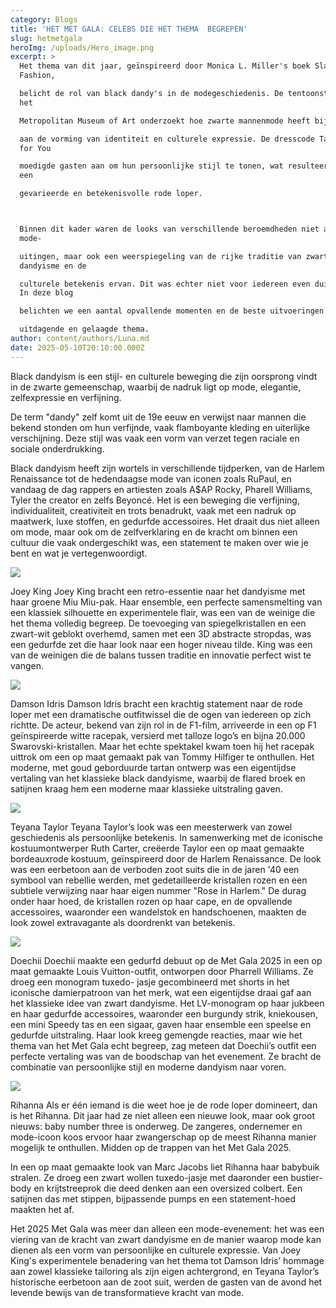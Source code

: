```yaml
---
category: Blogs
title: 'HET MET GALA: CELEBS DIE HET THEMA  BEGREPEN'
slug: hetmetgala
heroImg: /uploads/Hero_image.png
excerpt: >
  Het thema van dit jaar, geïnspireerd door Monica L. Miller's boek Slaves to
  Fashion, 

  belicht de rol van black dandy's in de modegeschiedenis. De tentoonstelling in
  het 

  Metropolitan Museum of Art onderzoekt hoe zwarte mannenmode heeft bijgedragen 

  aan de vorming van identiteit en culturele expressie. De dresscode Tailored
  for You 

  moedigde gasten aan om hun persoonlijke stijl te tonen, wat resulteerde in
  een 

  gevarieerde en betekenisvolle rode loper. 



  Binnen dit kader waren de looks van verschillende beroemdheden niet alleen
  mode-

  uitingen, maar ook een weerspiegeling van de rijke traditie van zwart
  dandyisme en de 

  culturele betekenis ervan. Dit was echter niet voor iedereen even duidelijk.
  In deze blog 

  belichten we een aantal opvallende momenten en de beste uitvoeringen van dit 

  uitdagende en gelaagde thema.
author: content/authors/Luna.md
date: 2025-05-10T20:10:00.000Z
---
```


Black dandyism is een stijl- en culturele beweging die zijn oorsprong vindt in de zwarte 
gemeenschap, waarbij de nadruk ligt op mode, elegantie, zelfexpressie en verfijning.  


De term "dandy" zelf komt uit de 19e eeuw en verwijst naar mannen die bekend 
stonden om hun verfijnde, vaak flamboyante kleding en uiterlijke verschijning. Deze stijl 
was vaak een vorm van verzet tegen raciale en sociale onderdrukking. 


Black dandyism heeft zijn wortels in verschillende tijdperken, van de Harlem 
Renaissance tot de hedendaagse mode van iconen zoals RuPaul, en vandaag de dag 
rappers en artiesten zoals A$AP Rocky, Pharell Williams, Tyler the creator en zelfs 
Beyoncé. Het is een beweging die verfijning, individualiteit, creativiteit en trots 
benadrukt, vaak met een nadruk op maatwerk, luxe stoffen, en gedurfde accessoires. 
Het draait dus niet alleen om mode, maar ook om de zelfverklaring en de kracht om 
binnen een cultuur die vaak ondergeschikt was, een statement te maken over wie je 
bent en wat je vertegenwoordigt. 

![](/uploads/image_joeyking.png)


Joey King 
Joey King bracht een retro-essentie naar het dandyisme met haar groene Miu Miu-pak. 
Haar ensemble, een perfecte samensmelting van een klassiek silhouette en 
experimentele flair, was een van de weinige die het thema volledig begreep. De 
toevoeging van spiegelkristallen en een zwart-wit geblokt overhemd, samen met een 3D 
abstracte stropdas, was een gedurfde zet die haar look naar een hoger niveau tilde. 
King was een van de weinigen die de balans tussen traditie en innovatie perfect wist te 
vangen.

![](</uploads/image_damson Idris.png>)


Damson Idris 
Damson Idris bracht een krachtig statement naar de rode loper met een dramatische 
outfitwissel die de ogen van iedereen op zich richtte. De acteur, bekend van zijn rol in 
de F1-film, arriveerde in een op F1 geïnspireerde witte racepak, versierd met talloze 
logo’s en bijna 20.000 Swarovski-kristallen. Maar het echte spektakel kwam toen hij het 
racepak uittrok om een op maat gemaakt pak van Tommy Hilfiger te onthullen. Het 
moderne, met goud geborduurde tartan ontwerp was een eigentijdse vertaling van het 
klassieke black dandyisme, waarbij de flared broek en satijnen kraag hem een moderne 
maar klassieke uitstraling gaven.   

![](</uploads/image_teyana taylor.png>)

Teyana Taylor 
Teyana Taylor’s look was een meesterwerk van zowel geschiedenis als persoonlijke 
betekenis. In samenwerking met de iconische kostuumontwerper Ruth Carter, creëerde 
Taylor een op maat gemaakte bordeauxrode kostuum, geïnspireerd door de Harlem 
Renaissance. De look was een eerbetoon aan de verboden zoot suits die in de jaren '40 
een symbool van rebellie werden, met gedetailleerde kristallen rozen en een subtiele 
verwijzing naar haar eigen nummer "Rose in Harlem." De durag onder haar hoed, de 
kristallen rozen op haar cape, en de opvallende accessoires, waaronder een 
wandelstok en handschoenen, maakten de look zowel extravagante als doordrenkt van 
betekenis.   

![](/uploads/Image_doechii.png)

Doechii 
Doechii maakte een gedurfd debuut op de Met Gala 2025 in een op maat gemaakte 
Louis Vuitton-outfit, ontworpen door Pharrell Williams. Ze droeg een monogram tuxedo-
jasje gecombineerd met shorts in het iconische damierpatroon van het merk, wat een 
eigentijdse draai gaf aan het klassieke idee van zwart dandyisme. Het LV-monogram op 
haar jukbeen en haar gedurfde accessoires, waaronder een burgundy strik, kniekousen, 
een mini Speedy tas en een sigaar, gaven haar ensemble een speelse en gedurfde 
uitstraling. Haar look kreeg gemengde reacties, maar wie het thema van het Met Gala 
echt begreep, zag meteen dat Doechii’s outfit een perfecte vertaling was van de 
boodschap van het evenement. Ze bracht de combinatie van persoonlijke stijl en 
moderne dandyism naar voren.   

![](/uploads/Image_rihanna.png)

Rihanna 
Als er één iemand is die weet hoe je de rode loper domineert, dan is het Rihanna. Dit 
jaar had ze niet alleen een nieuwe look, maar ook groot nieuws: baby number three is 
onderweg. De zangeres, ondernemer en mode-icoon koos ervoor haar zwangerschap 
op de meest Rihanna manier mogelijk te onthullen. Midden op de trappen van het Met 
Gala 2025. 


In een op maat gemaakte look van Marc Jacobs liet Rihanna haar babybuik stralen. Ze 
droeg een zwart wollen tuxedo-jasje met daaronder een bustier-body en krijtstreeprok 
die deed denken aan een oversized colbert. Een satijnen das met stippen, bijpassende 
pumps en een statement-hoed maakten het af. 


Het 2025 Met Gala was meer dan alleen een mode-evenement: het was een viering van 
de kracht van zwart dandyisme en de manier waarop mode kan dienen als een vorm 
van persoonlijke en culturele expressie. Van Joey King's experimentele benadering van 
het thema tot Damson Idris’ hommage aan zowel klassieke tailoring als zijn eigen 
achtergrond, en Teyana Taylor’s historische eerbetoon aan de zoot suit, werden de 
gasten van de avond het levende bewijs van de transformatieve kracht van mode. 

